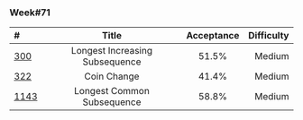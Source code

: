
### Week#71

| # | Title | Acceptance | Difficulty
| :------------ |:---------------:| :-----:| -----:|
| [300](https://leetcode.com/problems/longest-increasing-subsequence/) | Longest Increasing Subsequence | 51.5% | Medium |
| [322](https://leetcode.com/problems/coin-change/) | Coin Change | 41.4% | Medium |
| [1143](https://leetcode.com/problems/longest-common-subsequence/) | Longest Common Subsequence | 58.8% | Medium |
